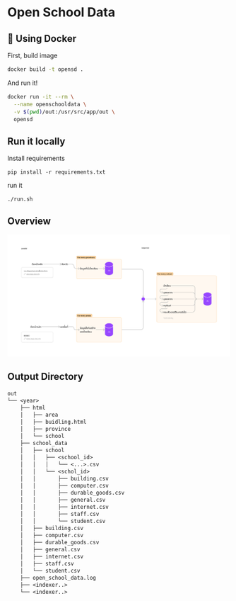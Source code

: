 # Open School Data

## 🐳 Using Docker
First, build image

```sh
docker build -t opensd .
```

And run it!
```sh
docker run -it --rm \
  --name openschooldata \
  -v $(pwd)/out:/usr/src/app/out \
  opensd
```

## Run it locally
Install requirements
```
pip install -r requirements.txt
```

run it
```
./run.sh
```

## Overview

![](/imgs/overview.png)

## Output Directory
```
out
└── <year>
    ├── html
    │   ├── area
    │   ├── buidling.html
    │   ├── province
    │   └── school
    ├── school_data
    │   ├── school
    │   │   ├── <school_id>
    │   │   │   └── <...>.csv
    │   │   └── <schol_id>
    │   │       ├── building.csv
    │   │       ├── computer.csv
    │   │       ├── durable_goods.csv
    │   │       ├── general.csv
    │   │       ├── internet.csv
    │   │       ├── staff.csv
    │   │       └── student.csv
    │   ├── building.csv
    │   ├── computer.csv
    │   ├── durable_goods.csv
    │   ├── general.csv
    │   ├── internet.csv
    │   ├── staff.csv
    │   └── student.csv
    ├── open_school_data.log
    ├── <indexer..>
    └── <indexer..>
```


